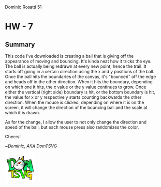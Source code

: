 Dominic Rosatti 51

# HW - 7

## Summary

This code I've downloaded is creating a ball that is giving off the appearance of moving and bouncing. It's kinda neat how it tricks the eye. The ball is actually being redrawn at every new point, hence the trail. It starts off going in a certain direction using the x and y positions of the ball. Once the ball hits the boundaries of the canvas, it's "bounced" off the edge and heads off in the other direction. When it hits the boundary, depending on which one it hits, the x value or the y value continues to grow. Once either the vertical (right side) boundary is hit, or the bottom boundary is hit, the value for x or y respectively starts counting backwards the other direction. When the mouse is clicked, depending on where it is on the screen, it will change the direction of the bouncing ball and the scale at which it is drawn.

As for the change, I allow the user to not only change the direction and speed of the ball, but each mouse press also randomizes the color.

 Cheers!

 ~*Dominic, AKA DomTSVG*

 ![DomTSVG](icontexttransparentsmol.png)
